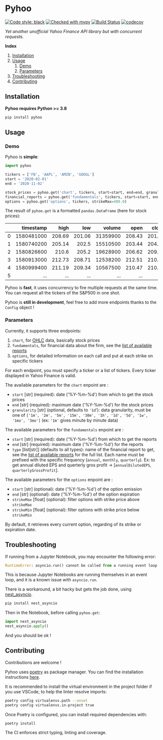 # Pyhoo

[![Code style: black](https://img.shields.io/badge/code%20style-black-000000.svg)](https://github.com/psf/black)
[![Checked with mypy](http://www.mypy-lang.org/static/mypy_badge.svg)](http://mypy-lang.org/)
[![Build Status](https://travis-ci.com/prouhard/pyhoo.svg?branch=master)](https://travis-ci.com/prouhard/pyhoo)
[![codecov](https://codecov.io/gh/prouhard/pyhoo/branch/master/graph/badge.svg?token=6VJW1F01DL)](https://codecov.io/gh/prouhard/pyhoo)

_Yet another unofficial Yahoo Finance API library but with concurrent requests._

**Index**

1. [Installation](#installation)
1. [Usage](#usage)
   1. [Demo](#demo)
   1. [Parameters](#parameters)
1. [Troubleshooting](#troubleshooting)
1. [Contributing](#contributing)

## Installation

**Pyhoo requires Python >= 3.8**

```bash
pip install pyhoo
```

## Usage

### Demo

Pyhoo is **simple**:

```python
import pyhoo

tickers = ['FB', 'AAPL', 'AMZN', 'GOOGL']
start = '2020-02-01'
end = '2020-11-02'

stock_prices = pyhoo.get('chart', tickers, start=start, end=end, granularity="1d")
financial_reports = pyhoo.get('fundamentals', tickers, start=start, end=end)
options = pyhoo.get('options', tickers, strikeMax=400.0)
```

The result of `pyhoo.get` is a formatted `pandas.DataFrame` (here for stock prices):

|     |  timestamp |   high |    low |   volume |   open |  close | adjclose | currency | symbol | exchangeName | instrumentType | regularMarketPrice | ... |
| --: | ---------: | -----: | -----: | -------: | -----: | -----: | -------: | :------- | :----- | :----------- | :------------- | -----------------: | --: |
|   0 | 1580481000 | 208.69 | 201.06 | 31359900 | 208.43 | 201.91 |   201.91 | USD      | FB     | NMS          | EQUITY         |             286.95 | ... |
|   1 | 1580740200 | 205.14 |  202.5 | 15510500 | 203.44 | 204.19 |   204.19 | USD      | FB     | NMS          | EQUITY         |             286.95 | ... |
|   2 | 1580826600 |  210.6 |  205.2 | 19628900 | 206.62 | 209.83 |   209.83 | USD      | FB     | NMS          | EQUITY         |             286.95 | ... |
|   3 | 1580913000 | 212.73 | 208.71 | 12538200 | 212.51 | 210.11 |   210.11 | USD      | FB     | NMS          | EQUITY         |             286.95 | ... |
|   4 | 1580999400 | 211.19 | 209.34 | 10567500 | 210.47 | 210.85 |   210.85 | USD      | FB     | NMS          | EQUITY         |             286.95 | ... |
|   5 |        ... |    ... |    ... |      ... |    ... |    ... |      ... | ...      | ...    | ...          | ...            |                ... | ... |

Pyhoo is **fast**, it uses concurrency to fire multiple requests at the same time. You can request all the tickers of the S&P500 in one shot.

Pyhoo is **still in development**, feel free to add more endpoints thanks to the `Config` object !

### Parameters

Currently, it supports three endpoints:

1. `chart`, for [OHLC](https://en.wikipedia.org/wiki/Open-high-low-close_chart) data, basically stock prices
1. `fundamentals`, for financial data about the firm, see the [list of available reports](pyhoo/data/fundamentals_type_options.txt)
1. `options`, for detailed information on each call and put at each strike on specific tickers

For each endpoint, you must specify a ticker or a list of tickers. Every ticker displayed in Yahoo Finance is valid.

The available parameters for the `chart` enpoint are :

- `start` [str] (required): date ('%Y-%m-%d') from which to get the stock prices
- `end` [str] (required): maximum date ('%Y-%m-%d') for the stock prices
- `granularity` [str] (optional, defaults to `'1d`'): data granularity, must be one of `['1m', '2m', '5m', '15m', '30m', '1h', '1d', '5d', '1w', '1mo', '3mo']` (ex: `'1m'` gives minute by minute data)

The available parameters for the `fundamentals` enpoint are :

- `start` [str] (required): date ('%Y-%m-%d') from which to get the reports
- `end` [str] (required): maximum date ('%Y-%m-%d') for the reports
- `type` [list[str]] (defaults to all types): name of the financial report to get, see the [list of available reports](pyhoo/data/fundamentals_type_options.txt) for the full list. Each name must be prefixed with the specific frequency (`annual`, `monthly`, `quarterly`). Ex: to get annual diluted EPS and querterly gros profit -> [`annualDilutedEPS`, `quarterlyGrossProfit`].

The available parameters for the `options` enpoint are :

- `start` [str] (optional): date ('%Y-%m-%d') of the option emission
- `end` [str] (optional): date ('%Y-%m-%d') of the option expiration
- `strikeMax` [float] (optional): filter options with strike price above `strikeMax`
- `strikeMin` [float] (optional): filter options with strike price below `strikeMin`

By default, it retrieves every current option, regarding of its strike or expiration date.

## Troubleshooting

If running from a Jupyter Notebook, you may encounter the following error:

```python
RuntimeError: asyncio.run() cannot be called from a running event loop
```

This is because Jupyter Notebooks are running themselves in an event loop, and it is a known issue with `asyncio.run`.

There is a workaround, a bit hacky but gets the job done, using [nest_asyncio](https://github.com/erdewit/nest_asyncio).

```bash
pip install nest_asyncio
```

Then in the Notebook, before calling `pyhoo.get`:

```python
import nest_asyncio
nest_asyncio.apply()
```

And you should be ok !

## Contributing

Contributions are welcome !

Pyhoo uses [poetry](https://python-poetry.org) as package manager. You can find the installation instructions [here](https://python-poetry.org/docs/#installation).

It is recommended to install the virtual environment in the project folder if you use VSCode, to help the linter resolve imports:

```bash
poetry config virtualenvs.path --unset
poetry config virtualenvs.in-project true
```

Once Poetry is configured, you can install required dependencies with:

```bash
poetry install
```

The CI enforces strict typing, linting and coverage.
